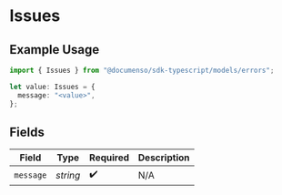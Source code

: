 # Issues

## Example Usage

```typescript
import { Issues } from "@documenso/sdk-typescript/models/errors";

let value: Issues = {
  message: "<value>",
};
```

## Fields

| Field              | Type               | Required           | Description        |
| ------------------ | ------------------ | ------------------ | ------------------ |
| `message`          | *string*           | :heavy_check_mark: | N/A                |